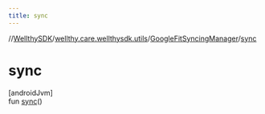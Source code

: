 ```yaml
---
title: sync
---
```

//[WellthySDK](../../../index.html)/[wellthy.care.wellthysdk.utils](../index.html)/[GoogleFitSyncingManager](index.html)/[sync](sync.html)



# sync



[androidJvm]\
fun [sync](sync.html)()





